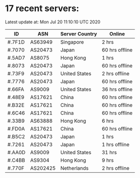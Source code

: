 # 17 recent servers:

Latest update at: Mon Jul 20 11:10:10 UTC 2020

| ID | ASN | Server Country | Online |
| -- | --- | -------------- | ------ |
| #.7F1D | AS63949 | Singapore | 2 hrs |
| #.7070 | AS20473 | Japan | 60 hrs offline |
| #.5AD7 | AS8075 | Hong Kong | 1 hrs |
| #.8073 | AS20473 | Japan | 60 hrs offline |
| #.73F9 | AS20473 | United States | 2 hrs offline |
| #.7776 | AS20473 | Japan | 60 hrs offline |
| #.66FA | AS9009 | United States | 36 hrs offline |
| #.48E9 | AS17621 | China | 60 hrs offline |
| #.B32E | AS17621 | China | 60 hrs offline |
| #.6C46 | AS17621 | China | 60 hrs offline |
| #.33B9 | AS63888 | Hong Kong | 6 hrs |
| #.FD0A | AS17621 | China | 60 hrs offline |
| #.B5C2 | AS20473 | Japan | 1 hrs |
| #.7261 | AS20473 | Japan | 1 hrs offline |
| #.AA0D | AS9009 | United States | 31 hrs |
| #.C4BB | AS9304 | Hong Kong | 9 hrs |
| #.770F | AS202425 | Netherlands | 2 hrs offline |

